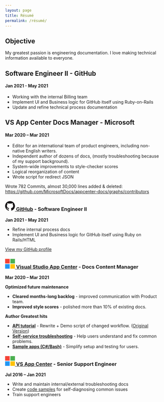 ```yaml
---
layout: page
title: Résumé
permalink: /résumé/
---
```


## Objective
My greatest passion is engineering documentation. I love making technical information available to everyone.

## Software Engineer II - GitHub
#### Jan 2021 - May 2021
- Working with the internal Billing team
- Implement UI and Business logic for GitHub itself using Ruby-on-Rails
- Update and refine technical process documentation

## VS App Center Docs Manager - Microsoft
#### Mar 2020 – Mar 2021
- Editor for an international team of product engineers, including non-native English writers.
- Independent author of dozens of docs, (mostly troubleshooting because of my support background).
- System-wide improvements to style-checker scores
- Logical reorganization of content
- Wrote script for redirect JSON

Wrote 782 Commits, almost 30,000 lines added & deleted: https://github.com/MicrosoftDocs/appcenter-docs/graphs/contributors


### [![GitHub Logo](images/github-mark-32px.png) GitHub](https://github.com/) - Software Engineer II
**Jan 2021 - May 2021**

- Refine internal process docs
- Implement UI and Business logic for GitHub itself using Ruby on Rails/HTML

[View my GitHub profile](https://github.com/King-of-Spades)


### [![Microsoft Logo](images/microsoft-mark-32px.png) Visual Studio App Center](https://docs.microsoft.com/appcenter/) - Docs Content Manager
**Mar 2020 – Mar 2021**

**Optimized future maintenance** 
- **Cleared months-long backlog** - improved communication with Product team. 
- **Improved style scores** - polished more than 10% of existing docs. 

**Author Greatest hits**
- **[API tutorial](https://hire-kent.tiny.us/ac-dist-after)** - Rewrite + Demo script of changed workflow. ([Original Version](https://hire-kent.tiny.us/ac-dist-before))
- **[Self-service troubleshooting](https://hire-kent.tiny.us/ac-build-tshoot)** - Help users understand and fix common problems.
- **[Sample apps (C#/Bash)](https://hire-kent.tiny.us/ac-sample-app)** - Simplify setup and testing for users. 


### [![Microsoft Logo](images/microsoft-mark-32px.png) VS App Center](https://docs.microsoft.com/appcenter/) - Senior Support Engineer
**Jul 2016 – Jan 2021**

- Write and maintain internal/external troubleshooting docs
- Create [code samples](https://github.com/King-of-Spades/AppCenter-Samples) for self-diagnosing common issues
- Train support engineers